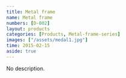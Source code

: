 ```yaml
---
title: Metal frame
name: Metal frame
numbers: [D-002]
layout: products
categories: [Products, Metal-frame-series]
images: ["/assets/medal1.jpg"]
time: 2015-02-15
aside: true
---
```


No description.
